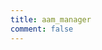 ```yaml
---
title: aam_manager
comment: false
---
```


<EmailSubscription memo="Get notified when we complete this content and about much other important news." />